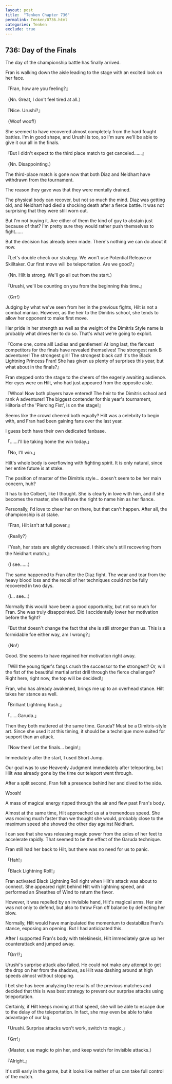 ```yaml
---
layout: post
title:  "Tenken Chapter 736"
permalink: Tenken/0736.html
categories: Tenken
exclude: true
---
```

<h2 id="ch736">736: Day of the Finals</h2>

<p>The day of the championship battle has finally arrived.</p>

<p>Fran is walking down the aisle leading to the stage with an excited look on her face.</p>

<p>『Fran, how are you feeling?』</p>
<p>（Nn. Great, I don't feel tired at all.）</p>
<p>『Nice. Urushi?』</p>
<p>（Woof woof!）</p>

<p>She seemed to have recovered almost completely from the hard fought battles. I'm in good shape, and Urushi is too, so I'm sure we'll be able to give it our all in the finals.</p>

<p>『But I didn't expect to the third place match to get canceled……』</p>
<p>（Nn. Disappointing.）</p>

<p>The third-place match is gone now that both Diaz and Neidhart have withdrawn from the tournament.</p>

<p>The reason they gave was that they were mentally drained.</p>

<p>The physical body can recover, but not so much the mind. Diaz was getting old, and Neidhart had died a shocking death after a fierce battle. It was not surprising that they were still worn out.</p>

<p>But I'm not buying it. Are either of them the kind of guy to abstain just because of that? I'm pretty sure they would rather push themselves to fight……</p>

<p>But the decision has already been made. There's nothing we can do about it now.</p>

<p>『Let's double check our strategy. We won't use Potential Release or Skilltaker. Our first move will be teleportation. Are we good?』</p>
<p>（Nn. Hilt is strong. We'll go all out from the start.）</p>
<p>『Urushi, we'll be counting on you from the beginning this time.』</p>
<p>（Grr!）</p>

<p>Judging by what we've seen from her in the previous fights, Hilt is not a combat maniac. However, as the heir to the Dimitris school, she tends to allow her opponent to make first move.</p>

<p>Her pride in her strength as well as the weight of the Dimitris Style name is probably what drives her to do so. That's what we're going to exploit.</p>

<p>『Come one, come all! Ladies and gentlemen! At long last, the fiercest competitors for the finals have revealed themselves! The strongest rank B adventurer! The strongest girl! The strongest black cat! It's the Black Lightning Princess Fran! She has given us plenty of surprises this year, but what about in the finals?』</p>

<p>Fran stepped onto the stage to the cheers of the eagerly awaiting audience. Her eyes were on Hilt, who had just appeared from the opposite aisle.</p>

<p>『Whoa! Now both players have entered! The heir to the Dimitris school and rank A adventurer! The biggest contender for this year's tournament, Hiltoria of the 'Piercing Fist', is on the stage!』</p>

<p>Seems like the crowd cheered both equally? Hilt was a celebrity to begin with, and Fran had been gaining fans over the last year.</p>

<p>I guess both have their own dedicated fanbase.</p>

<p>「……I'll be taking home the win today.」</p>
<p>「No, I'll win.」</p>

<p>Hilt's whole body is overflowing with fighting spirit. It is only natural, since her entire future is at stake.</p>

<p>The position of master of the Dimitris style… doesn't seem to be her main concern, huh?</p>

<p>It has to be Colbert, like I thought. She is clearly in love with him, and if she becomes the master, she will have the right to name him as her fiance.</p>

<p>Personally, I'd love to cheer her on there, but that can't happen. After all, the championship is at stake.</p>

<p>『Fran, Hilt isn't at full power.』</p>
<p>（Really?）</p>
<p>『Yeah, her stats are slightly decreased. I think she's still recovering from the Neidhart match.』</p>
<p>（I see……）</p>

<p>The same happened to Fran after the Diaz fight. The wear and tear from the heavy blood loss and the recoil of her techniques could not be fully recovered in two days.</p>

<p>（I… see…）</p>

<p>Normally this would have been a good opportunity, but not so much for Fran. She was truly disappointed. Did I accidentally lower her motivation before the fight?</p>

<p>『But that doesn't change the fact that she is still stronger than us. This is a formidable foe either way, am I wrong?』</p>
<p>（Nn!）</p>

<p>Good. She seems to have regained her motivation right away.</p>

<p>『Will the young tiger's fangs crush the successor to the strongest? Or, will the fist of the beautiful martial artist drill through the fierce challenger? Right here, right now, the top will be decided!』</p>

<p>Fran, who has already awakened, brings me up to an overhead stance. Hilt takes her stance as well.</p>

<p>「Brilliant Lightning Rush.」</p>
<p>「……Garuda.」</p>

<p>Then they both muttered at the same time. Garuda? Must be a Dimitris-style art. Since she used it at this timing, it should be a technique more suited for support than an attack.</p>

<p>『Now then! Let the finals… begin!』</p>

<p>Immediately after the start, I used Short Jump.</p>

<p>Our goal was to use Heavenly Judgment immediately after teleporting, but Hilt was already gone by the time our teleport went through.</p>

<p>After a split second, Fran felt a presence behind her and dived to the side.</p>

<p>Woosh!</p>

<p>A mass of magical energy ripped through the air and flew past Fran's body.</p>

<p>Almost at the same time, Hilt approached us at a tremendous speed. She was moving much faster than we thought she would, probably close to the maximum speed she showed the other day against Neidhart.</p>

<p>I can see that she was releasing magic power from the soles of her feet to accelerate rapidly. That seemed to be the effect of the Garuda technique.</p>

<p>Fran still had her back to Hilt, but there was no need for us to panic.</p>

<p>「Hah!」</p>
<p>「Black Lightning Roll!」</p>

<p>Fran activated Black Lightning Roll right when Hilt's attack was about to connect. She appeared right behind Hilt with lightning speed, and performed an Sheathes of Wind to return the favor.</p>

<p>However, it was repelled by an invisible hand, Hilt's magical arms. Her aim was not only to defend, but also to throw Fran off balance by deflecting her blow.</p>

<p>Normally, Hilt would have manipulated the momentum to destabilize Fran's stance, exposing an opening. But I had anticipated this.</p>

<p>After I supported Fran's body with telekinesis, Hilt immediately gave up her counterattack and jumped away.</p>

<p>「Grr!?」</p>

<p>Urushi's surprise attack also failed. He could not make any attempt to get the drop on her from the shadows, as Hilt was dashing around at high speeds almost without stopping.</p>

<p>I bet she has been analyzing the results of the previous matches and decided that this is was best strategy to prevent our surprise attacks using teleportation.</p>

<p>Certainly, if Hilt keeps moving at that speed, she will be able to escape due to the delay of the teleportation. In fact, she may even be able to take advantage of our lag.</p>

<p>「Urushi. Surprise attacks won't work, switch to magic.」</p>
<p>「Grr!」</p>
<p>（Master, use magic to pin her, and keep watch for invisible attacks.）</p>
<p>『Alright.』</p>

<p>It's still early in the game, but it looks like neither of us can take full control of the match.</p>



